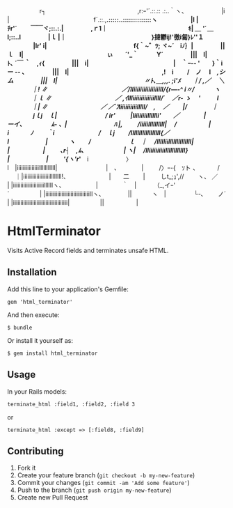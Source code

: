 　　　　　 r┐　　　　　　　　　　　　　　　,r:ｰ'´.::.:: .:..｀ヽ、
　　　　　 |i |　　　　　　　　　　　 　 　 f´.::.,__.:::::..::::::::::::::ヽ
　　　　　 |l |　　　　　　　　　　　　　　ﾁr'´　　 ￣￣ヾ;::.:.|
　　　　 ,ｒ1｜　　　　　　　　　　　　　 ｷ| _＿ '´ ＿_ 　l;::..l
　　　　 |ｌ |｜　　　　　　　　　　　　　　}撻鬱ij!'徼i匐}ﾚ''１
　　　　 |lr' i|　　　　　　　　　　　　　 　f{｀~゛ﾂ; ヾ~´　iﾉ｝|
　　　　 ||ｌ　l|　　　　　　　　　　　 　 　 ぃ　　´'_｀　　　Y´
　　　　 |||　l|　　　　　　　　　　　　　　　 ﾄ､ ´￣ ｀　,ｨ{
　　　　 |||　i|　　　　　 　 　 　 　 　 　 　 |　｀ｰ-‐ '　　}｀iー -- ､
　　　　 |||　l|　　　　　　　　　　　　　　　 ,!　i　　 /　ノ　 l　_,シ ム
　　　　 |||　l|　　　　　　　　　　　　　　 〃ﾄ､＿,,,. ;i'ﾒ　　｜/ ,／　 ＼
　　　　｜! ∥　　　　　　　　　　　　 ／/lliiiiiiiiiiiiiiiill/{r―‐^ i〃/　　　 ヽ
　　　　｜ｌ ∥　　　　　　　　　 　 ／ ,ｲllliiiiiiiiiiiiillll/´　 ／r- ゝ 　' 　 　 l
　　　　｜| ∥　　　　　　 　 　 ／ ／´ﾌliiiiiiiiiilllll/　, 　／　　 |/　　　　｜
　　　　 jｌj　ｌ|　　　　 　 　 　 / ir'　 　 |liiiiiiiilllllli'　　／　　　　|　　　ーイ、
　　　　ﾑ- 、|　　　　　 　 　 ﾊ |, 　　 /iiiiillllllllll|　 /　　　　　 |　　　　　　i
　　　 ﾉ　　 ｀i　　　　　　　 /　ｌj　　 /llllllllllllllllll{／　　　　　　 l　　　　　　|
　　　 ヽ　　 /　 　 　 　 　 ｌ　｜　 /llllliillllllllllllll|　　　　　　 　 |　　　　 　 |
　　 ､r┤　,ﾑ､　　　　　 　 | ヽ|　 /lliiiiiiiiiillllllllllll}　　　 　 　 　 |　　　　　　|
　　 '{ヽ'r_'__　i　　 　 　 　 〉　 l　|iiiiiiiiiiiiiiilllllllllll|　　　　　　　　|　、　　　　|
　　 /〉ｰ-{　ｿト 、　　 　 / 　 ｜|iiiiiiiiiiiiiiiiiillllllll!、　　　　　　　|　　二　　 |
　　 しt_;ｭ',//　　 ヽ、 ／　　　 | |iiiiiiiiiiiiiiiiiiiiillllllヽ、　　　　 　 |　　　　｀　|
　 　 （_,イｰ'　　　 　 ´　　　　　| |iiiiiiiiiiiiiiiiiiiiiiiiiiiiiillヽ、　　　　 ||　　　 ヽ　|
　　　　 └-､ 　　ノ´　 　 　 　 | |iiiiiiiiiiiiiiiiiiiiiiiiiiiiiiiiiiiii|　　　　　||　　　　　 |

# HtmlTerminator

Visits Active Record fields and terminates unsafe HTML.

## Installation

Add this line to your application's Gemfile:

    gem 'html_terminator'

And then execute:

    $ bundle

Or install it yourself as:

    $ gem install html_terminator

## Usage

In your Rails models:

    terminate_html :field1, :field2, :field 3

or

    terminate_html :except => [:field8, :field9]

## Contributing

1. Fork it
2. Create your feature branch (`git checkout -b my-new-feature`)
3. Commit your changes (`git commit -am 'Add some feature'`)
4. Push to the branch (`git push origin my-new-feature`)
5. Create new Pull Request
